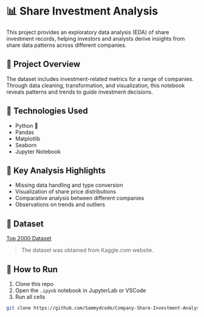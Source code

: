 # 📊 Share Investment Analysis

This project provides an exploratory data analysis (EDA) of share investment records, helping investors and analysts derive insights from share data patterns across different companies.

## 📁 Project Overview

The dataset includes investment-related metrics for a range of companies. Through data cleaning, transformation, and visualization, this notebook reveals patterns and trends to guide investment decisions.

## 🔧 Technologies Used

- Python 🐍
- Pandas
- Matplotlib
- Seaborn
- Jupyter Notebook

## 📌 Key Analysis Highlights

- Missing data handling and type conversion
- Visualization of share price distributions
- Comparative analysis between different companies
- Observations on trends and outliers


## 📂 Dataset

[Top 2000 Dataset](https://github.com/Sammydcode/Company-Share-Investment-Analysis/commit/43dcb83ef745ec8a060d62185668aa1086e1add9)
> The dataset was obtained from Kaggle.com website.

## 🚀 How to Run

1. Clone this repo
2. Open the `.ipynb` notebook in JupyterLab or VSCode
3. Run all cells

```bash
git clone https://github.com/Sammydcode/Company-Share-Investment-Analysis/blob/main/DATA%20ANALYSIS%20(Share%20investment%20analysis)
